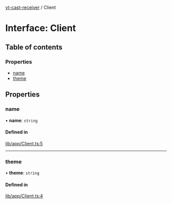 [yt-cast-receiver](../README.md) / Client

# Interface: Client

## Table of contents

### Properties

- [name](Client.md#name)
- [theme](Client.md#theme)

## Properties

### name

• **name**: `string`

#### Defined in

[lib/app/Client.ts:5](https://github.com/patrickkfkan/yt-cast-receiver/blob/77915bb/src/lib/app/Client.ts#L5)

___

### theme

• **theme**: `string`

#### Defined in

[lib/app/Client.ts:4](https://github.com/patrickkfkan/yt-cast-receiver/blob/77915bb/src/lib/app/Client.ts#L4)
